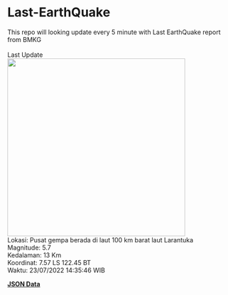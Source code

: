 # Last-EarthQuake
This repo will looking update every 5 minute with Last EarthQuake report from BMKG
<br>
<br>
Last Update
<br>
<img src="https://ews.bmkg.go.id/TEWS/data/20220723143546.mmi.jpg" width="400"/>
<br>
Lokasi: Pusat gempa berada di laut 100 km barat laut Larantuka <br>
Magnitude: 5.7 <br>
Kedalaman: 13 Km <br>
Koordinat: 7.57 LS 122.45 BT <br>
Waktu: 23/07/2022 14:35:46 WIB <br>

<a href="./data/data.json">**JSON Data**</a>

